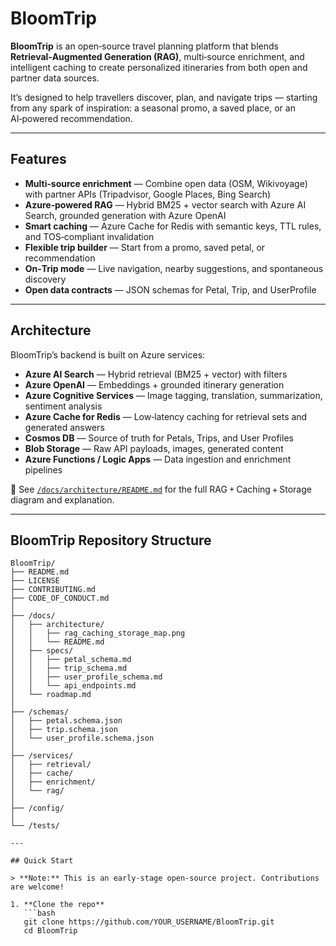 # BloomTrip

**BloomTrip** is an open‑source travel planning platform that blends **Retrieval‑Augmented Generation (RAG)**, multi‑source enrichment, and intelligent caching to create personalized itineraries from both open and partner data sources.

It’s designed to help travellers discover, plan, and navigate trips — starting from any spark of inspiration: a seasonal promo, a saved place, or an AI‑powered recommendation.

---

## Features

- **Multi‑source enrichment** — Combine open data (OSM, Wikivoyage) with partner APIs (Tripadvisor, Google Places, Bing Search)  
- **Azure‑powered RAG** — Hybrid BM25 + vector search with Azure AI Search, grounded generation with Azure OpenAI  
- **Smart caching** — Azure Cache for Redis with semantic keys, TTL rules, and TOS‑compliant invalidation  
- **Flexible trip builder** — Start from a promo, saved petal, or recommendation  
- **On‑Trip mode** — Live navigation, nearby suggestions, and spontaneous discovery  
- **Open data contracts** — JSON schemas for Petal, Trip, and UserProfile

---

## Architecture

BloomTrip’s backend is built on Azure services:

- **Azure AI Search** — Hybrid retrieval (BM25 + vector) with filters  
- **Azure OpenAI** — Embeddings + grounded itinerary generation  
- **Azure Cognitive Services** — Image tagging, translation, summarization, sentiment analysis  
- **Azure Cache for Redis** — Low‑latency caching for retrieval sets and generated answers  
- **Cosmos DB** — Source of truth for Petals, Trips, and User Profiles  
- **Blob Storage** — Raw API payloads, images, generated content  
- **Azure Functions / Logic Apps** — Data ingestion and enrichment pipelines

📄 See [`/docs/architecture/README.md`](docs/architecture/README.md) for the full RAG + Caching + Storage diagram and explanation.

---

## BloomTrip Repository Structure

```text
BloomTrip/
├── README.md
├── LICENSE
├── CONTRIBUTING.md
├── CODE_OF_CONDUCT.md
│
├── /docs/
│   ├── architecture/
│   │   ├── rag_caching_storage_map.png
│   │   └── README.md
│   ├── specs/
│   │   ├── petal_schema.md
│   │   ├── trip_schema.md
│   │   ├── user_profile_schema.md
│   │   └── api_endpoints.md
│   └── roadmap.md
│
├── /schemas/
│   ├── petal.schema.json
│   ├── trip.schema.json
│   └── user_profile.schema.json
│
├── /services/
│   ├── retrieval/
│   ├── cache/
│   ├── enrichment/
│   └── rag/
│
├── /config/
│
└── /tests/

---

## Quick Start

> **Note:** This is an early‑stage open‑source project. Contributions are welcome!

1. **Clone the repo**
   ```bash
   git clone https://github.com/YOUR_USERNAME/BloomTrip.git
   cd BloomTrip
